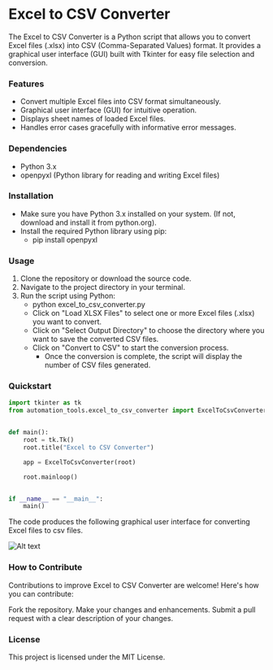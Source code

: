 # Excel to CSV Converter
The Excel to CSV Converter is a Python script that allows you to convert Excel files (.xlsx) into CSV (Comma-Separated Values) format. It provides a graphical user interface (GUI) built with Tkinter for easy file selection and conversion.

### Features
* Convert multiple Excel files into CSV format simultaneously. 
* Graphical user interface (GUI) for intuitive operation.
* Displays sheet names of loaded Excel files.
* Handles error cases gracefully with informative error messages.
### Dependencies
* Python 3.x
* openpyxl (Python library for reading and writing Excel files)

### Installation
* Make sure you have Python 3.x installed on your system. (If not, download and install it from python.org).
* Install the required Python library using pip:
  * pip install openpyxl
  

### Usage
  1. Clone the repository or download the source code.
  2. Navigate to the project directory in your terminal.
  3. Run the script using Python:
     * python excel_to_csv_converter.py
     * Click on "Load XLSX Files" to select one or more Excel files (.xlsx) you want to convert.
     * Click on "Select Output Directory" to choose the directory where you want to save the converted CSV files.
     * Click on "Convert to CSV" to start the conversion process.
       * Once the conversion is complete, the script will display the number of CSV files generated.
       
### Quickstart

```python
import tkinter as tk
from automation_tools.excel_to_csv_converter import ExcelToCsvConverter


def main():
    root = tk.Tk()
    root.title("Excel to CSV Converter")

    app = ExcelToCsvConverter(root)

    root.mainloop()


if __name__ == "__main__":
    main()
```

The code produces the following graphical user interface for converting Excel files to csv files.

![Alt text](https://raw.githubusercontent.com/sportyomar/automation_tools/main/image.png?token=GHSAT0AAAAAACQQW5QFMA6D6KLP7B5SVSGCZQOHNGA)

### How to Contribute
Contributions to improve Excel to CSV Converter are welcome! Here's how you can contribute:

Fork the repository.
Make your changes and enhancements.
Submit a pull request with a clear description of your changes.

### License
This project is licensed under the MIT License.